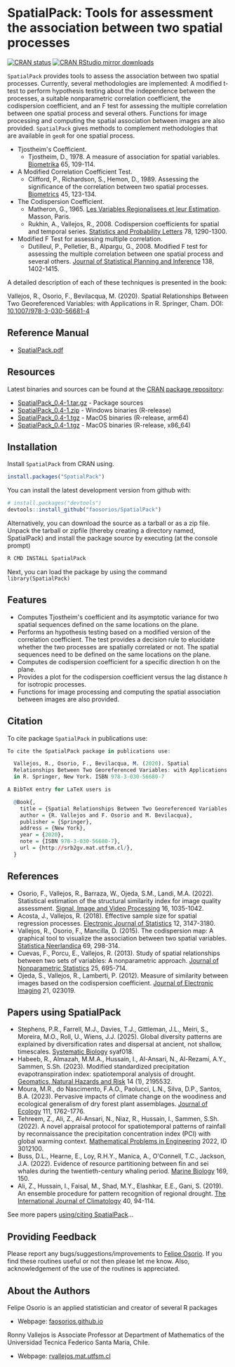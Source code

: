 # SpatialPack: Tools for assessment the association between two spatial processes

[![CRAN status](http://www.r-pkg.org/badges/version/SpatialPack)](https://cran.r-project.org/package=SpatialPack)
[![CRAN RStudio mirror downloads](http://cranlogs.r-pkg.org/badges/SpatialPack)](https://cran.r-project.org/package=SpatialPack)

`SpatialPack` provides tools to assess the association between two spatial processes. Currently, several methodologies are implemented: A modified t-test to perform hypothesis testing about the independence between the processes, a suitable nonparametric correlation coefficient, the codispersion coefficient, and an F test for assessing the multiple correlation between one spatial process and several others. Functions for image processing and computing the spatial association between images are also provided. `SpatialPack` gives methods to complement methodologies that are available in `geoR` for one spatial process.

* Tjostheim's Coefficient.
  - Tjostheim, D., 1978. A measure of association for spatial variables. [Biometrika](https://doi.org/10.1093/biomet/65.1.109) 65, 109-114.
* A Modified Correlation Coefficient Test.
  - Clifford, P., Richardson, S., Hemon, D., 1989. Assessing the significance of the correlation between two spatial processes. [Biometrics](https://doi.org/10.2307/2532039) 45, 123-134.
* The Codispersion Coefficient.
  - Matheron, G., 1965. [Les Variables Regionalisees et leur Estimation](http://www.numdam.org/item?id=JSFS_1966__107__263_0). Masson, Paris.
  - Rukhin, A., Vallejos, R., 2008. Codispersion coefficients for spatial and temporal series. [Statistics and Probability Letters](https://doi.org/10.1016/j.spl.2007.11.017) 78, 1290-1300.
* Modified F Test for assessing multiple correlation.
  - Dutilleul, P., Pelletier, B., Alpargu, G., 2008. Modified F test for assessing the multiple correlation between one spatial process and several others. [Journal of Statistical Planning and Inference](https://doi.org/10.1016/j.jspi.2007.06.022) 138, 1402-1415.

A detailed description of each of these techniques is presented in the book:

Vallejos, R., Osorio, F., Bevilacqua, M. (2020). Spatial Relationships Between Two Georeferenced Variables: with Applications in R. Springer, Cham. DOI: [10.1007/978-3-030-56681-4](https://doi.org/10.1007/978-3-030-56681-4)

## Reference Manual

* [SpatialPack.pdf](https://cran.r-project.org/web/packages/SpatialPack/SpatialPack.pdf)

## Resources

Latest binaries and sources can be found at the [CRAN package repository](https://cran.r-project.org/package=SpatialPack):

* [SpatialPack_0.4-1.tar.gz](https://cran.r-project.org/src/contrib/SpatialPack_0.4-1.tar.gz) - Package sources
* [SpatialPack_0.4-1.zip](https://cran.r-project.org/bin/windows/contrib/4.4/SpatialPack_0.4-1.zip) - Windows binaries (R-release)
* [SpatialPack_0.4-1.tgz](https://cran.r-project.org/bin/macosx/big-sur-arm64/contrib/4.4/SpatialPack_0.4-1.tgz) - MacOS binaries (R-release, arm64)
* [SpatialPack_0.4-1.tgz](https://cran.r-project.org/bin/macosx/big-sur-x86_64/contrib/4.4/SpatialPack_0.4-1.tgz) - MacOS binaries (R-release, x86_64)

## Installation

Install `SpatialPack` from CRAN using.

``` r
install.packages("SpatialPack")
```
You can install the latest development version from github with:

``` r
# install.packages("devtools")
devtools::install_github("faosorios/SpatialPack")
```
Alternatively, you can download the source as a tarball or as a zip file. Unpack the tarball or zipfile (thereby creating a directory named, SpatialPack) and install the package source by executing (at the console prompt)
``` r
R CMD INSTALL SpatialPack
```
Next, you can load the package by using the command `library(SpatialPack)`

## Features
-   Computes Tjostheim's coefficient and its asymptotic variance for two spatial sequences defined on the same locations on the plane.
-   Performs an hypothesis testing based on a modified version of the correlation coefficient. The test provides a decision rule to elucidate whether the two processes are spatially correlated or not. The spatial sequences need to be defined on the same locations on the plane.
-   Computes de codispersion coefficient for a specific direction h on the plane.
-   Provides a plot for the codispersion coefficient versus the lag distance *h* for isotropic processes.
-   Functions for image processing and computing the spatial association between images are also provided.

## Citation

To cite package `SpatialPack` in publications use:

``` r
To cite the SpatialPack package in publications use:

  Vallejos, R., Osorio, F., Bevilacqua, M. (2020). Spatial
  Relationships Between Two Georeferenced Variables: with Applications
  in R. Springer, New York. ISBN 978-3-030-56680-7

A BibTeX entry for LaTeX users is

  @Book{,
    title = {Spatial Relationships Between Two Georeferenced Variables: with Applications in R},
    author = {R. Vallejos and F. Osorio and M. Bevilacqua},
    publisher = {Springer},
    address = {New York},
    year = {2020},
    note = {ISBN 978-3-030-56680-7},
    url = {http://srb2gv.mat.utfsm.cl/},
  }
```

## References
- Osorio, F., Vallejos, R., Barraza, W., Ojeda, S.M., Landi, M.A. (2022). Statistical estimation of the structural similarity index for image quality assessment. [Signal, Image and Video Processing](https://doi.org/10.1007/s11760-021-02051-9) 16, 1035-1042.
- Acosta, J., Vallejos, R. (2018). Effective sample size for spatial regression processes. [Electronic Journal of Statistics](https://doi.org/10.1111/stan.12060) 12, 3147-3180.
- Vallejos, R., Osorio, F., Mancilla, D. (2015). The codispersion map: A graphical tool to visualize the association between two spatial variables. [Statistica Neerlandica](https://doi.org/10.1111/stan.12060) 69, 298-314.
- Cuevas, F., Porcu, E., Vallejos, R. (2013). Study of spatial relationships between two sets of variables: A nonparametric approach. [Journal of Nonparametric Statistics](https://doi.org/10.1080/10485252.2013.797091) 25, 695-714.
- Ojeda, S., Vallejos, R., Lamberti, P. (2012). Measure of similarity between images based on the codispersion coefficient. [Journal of Electronic Imaging](https://doi.org/10.1117/1.JEI.21.2.023019) 21, 023019.

## Papers using SpatialPack
- Stephens, P.R., Farrell, M.J., Davies, T.J., Gittleman, J.L., Meiri, S., Moreira, M.O., Roll, U., Wiens, J.J. (2025).  Global diversity patterns are explained by diversification rates and dispersal at ancient, not shallow, timescales. [Systematic Biology](https://doi.org/10.1093/sysbio/syaf018) syaf018.
- Habeeb, R., Almazah, M.M.A., Hussain, I., Al-Ansari, N., Al-Rezami, A.Y., Sammen, S.Sh. (2023). Modified standardized precipitation evapotranspiration index: spatiotemporal analysis of drought. [Geomatics, Natural Hazards and Risk](https://doi.org/10.1080/19475705.2023.2195532) 14 (1), 2195532.
- Moura, M.R., do Nascimento, F.A.O., Paolucci, L.N., Silva, D.P., Santos, B.A. (2023). Pervasive impacts of climate change on the woodiness and ecological generalism of dry forest plant assemblages. [Journal of Ecology](https://doi.org/10.1111/1365-2745.14139) 111, 1762-1776.
- Tehreem, Z., Ali, Z., Al-Ansari, N., Niaz, R., Hussain, I., Sammen, S.Sh. (2022). A novel appraisal protocol for spatiotemporal patterns of rainfall by reconnaissance the precipitation concentration index (PCI) with global warming context. [Mathematical Problems in Engineering](https://doi.org/10.1155/2022/3012100) 2022, ID 3012100.
- Buss, D.L., Hearne, E., Loy, R.H.Y., Manica, A., O'Connell, T.C., Jackson, J.A. (2022). Evidence of resource partitioning between fin and sei whales during the twentieth-century whaling period. [Marine Biology](https://doi.org/10.1007/s00227-022-04131-x) 169, 150.
- Ali, Z., Hussain, I., Faisal, M., Shad, M.Y., Elashkar, E.E., Gani, S. (2019). An ensemble procedure for pattern recognition of regional drought. [The International Journal of Climatology](https://doi.org/10.1002/joc.6196) 40, 94-114.

See more papers [using/citing SpatialPack](https://scholar.google.com/scholar?cites=16835056985231383669&as_sdt=2005&sciodt=0,5&hl=en)...

## Providing Feedback

Please report any bugs/suggestions/improvements to [Felipe Osorio](https://faosorios.github.io/). If you find these routines useful or not then please let me know. Also, acknowledgement of the use of the routines is appreciated.

## About the Authors

Felipe Osorio is an applied statistician and creator of several R packages
* Webpage: [faosorios.github.io](https://faosorios.github.io/)

Ronny Vallejos is Associate Professor at Department of Mathematics of the Universidad Tecnica Federico Santa Maria, Chile.
* Webpage: [rvallejos.mat.utfsm.cl](https://rvallejos.mat.utfsm.cl/)
